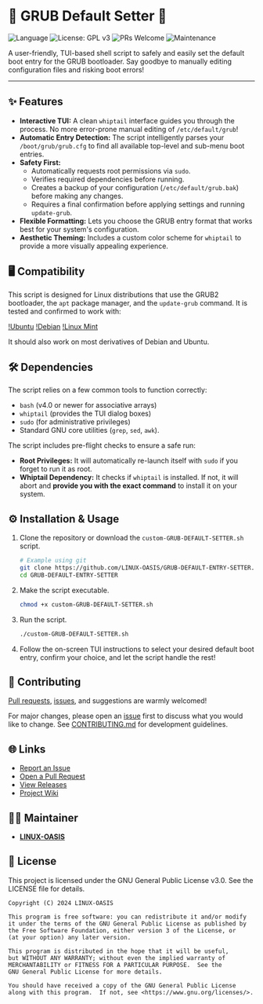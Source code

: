 # 🚀 GRUB Default Setter 🚀

![Language](https://img.shields.io/badge/language-Bash-4EAA25.svg?style=for-the-badge)
![License: GPL v3](https://img.shields.io/badge/License-GPLv3-blue.svg?style=for-the-badge)
![PRs Welcome](https://img.shields.io/badge/PRs-welcome-brightgreen.svg?style=for-the-badge)
![Maintenance](https://img.shields.io/badge/Maintained%3F-yes-green.svg?style=for-the-badge)

A user-friendly, TUI-based shell script to safely and easily set the default boot entry for the GRUB bootloader. Say goodbye to manually editing configuration files and risking boot errors!

---

## ✨ Features

*   **Interactive TUI:** A clean `whiptail` interface guides you through the process. No more error-prone manual editing of `/etc/default/grub`!
*   **Automatic Entry Detection:** The script intelligently parses your `/boot/grub/grub.cfg` to find all available top-level and sub-menu boot entries.
*   **Safety First:**
    *   Automatically requests root permissions via `sudo`.
    *   Verifies required dependencies before running.
    *   Creates a backup of your configuration (`/etc/default/grub.bak`) before making any changes.
    *   Requires a final confirmation before applying settings and running `update-grub`.
*   **Flexible Formatting:** Lets you choose the GRUB entry format that works best for your system's configuration.
*   **Aesthetic Theming:** Includes a custom color scheme for `whiptail` to provide a more visually appealing experience.

## 🖥️ Compatibility

This script is designed for Linux distributions that use the GRUB2 bootloader, the `apt` package manager, and the `update-grub` command. It is tested and confirmed to work with:

[!Ubuntu](https://ubuntu.com/)
[!Debian](https://www.debian.org/)
[!Linux Mint](https://linuxmint.com/)

It should also work on most derivatives of Debian and Ubuntu.

## 🛠️ Dependencies

The script relies on a few common tools to function correctly:

*   `bash` (v4.0 or newer for associative arrays)
*   `whiptail` (provides the TUI dialog boxes)
*   `sudo` (for administrative privileges)
*   Standard GNU core utilities (`grep`, `sed`, `awk`).

The script includes pre-flight checks to ensure a safe run:
*   **Root Privileges:** It will automatically re-launch itself with `sudo` if you forget to run it as root.
*   **Whiptail Dependency:** It checks if `whiptail` is installed. If not, it will abort and **provide you with the exact command** to install it on your system.

## ⚙️ Installation & Usage

1.  Clone the repository or download the `custom-GRUB-DEFAULT-SETTER.sh` script.
    ```bash
    # Example using git
    git clone https://github.com/LINUX-OASIS/GRUB-DEFAULT-ENTRY-SETTER.git
    cd GRUB-DEFAULT-ENTRY-SETTER
    ```

2.  Make the script executable.
    ```bash
    chmod +x custom-GRUB-DEFAULT-SETTER.sh
    ```

3.  Run the script.
    ```bash
    ./custom-GRUB-DEFAULT-SETTER.sh
    ```

4.  Follow the on-screen TUI instructions to select your desired default boot entry, confirm your choice, and let the script handle the rest!

## 💬 Contributing

[Pull requests](https://github.com/LINUX-OASIS/GRUB-DEFAULT-ENTRY-SETTER/pulls), [issues](https://github.com/LINUX-OASIS/GRUB-DEFAULT-ENTRY-SETTER/issues), and suggestions are warmly welcomed!

For major changes, please open an [issue](https://github.com/LINUX-OASIS/GRUB-DEFAULT-ENTRY-SETTER/issues/new/choose) first to discuss what you would like to change. See [CONTRIBUTING.md](CONTRIBUTING.md) for development guidelines.

## 🌐 Links

*   [Report an Issue](https://github.com/LINUX-OASIS/GRUB-DEFAULT-ENTRY-SETTER/issues/new/choose)
*   [Open a Pull Request](https://github.com/LINUX-OASIS/GRUB-DEFAULT-ENTRY-SETTER/pulls)
*   [View Releases](https://github.com/LINUX-OASIS/GRUB-DEFAULT-ENTRY-SETTER/releases)
*   [Project Wiki](https://github.com/LINUX-OASIS/GRUB-DEFAULT-ENTRY-SETTER/wiki)

## 🧙‍♂️ Maintainer

*   [**LINUX-OASIS**](https://github.com/LINUX-OASIS)

## 📜 License

This project is licensed under the GNU General Public License v3.0. See the LICENSE file for details.

```
Copyright (C) 2024 LINUX-OASIS

This program is free software: you can redistribute it and/or modify
it under the terms of the GNU General Public License as published by
the Free Software Foundation, either version 3 of the License, or
(at your option) any later version.

This program is distributed in the hope that it will be useful,
but WITHOUT ANY WARRANTY; without even the implied warranty of
MERCHANTABILITY or FITNESS FOR A PARTICULAR PURPOSE.  See the
GNU General Public License for more details.

You should have received a copy of the GNU General Public License
along with this program.  If not, see <https://www.gnu.org/licenses/>.
```
